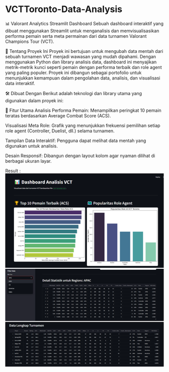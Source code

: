 ﻿# VCTToronto-Data-Analysis
📊 Valorant Analytics Streamlit Dashboard
Sebuah dashboard interaktif yang dibuat menggunakan Streamlit untuk menganalisis dan memvisualisasikan performa pemain serta meta permainan dari data turnamen Valorant Champions Tour (VCT).

📝 Tentang Proyek Ini
Proyek ini bertujuan untuk mengubah data mentah dari sebuah turnamen VCT menjadi wawasan yang mudah dipahami. Dengan menggunakan Python dan library analisis data, dashboard ini menyajikan metrik-metrik kunci seperti pemain dengan performa terbaik dan role agent yang paling populer. Proyek ini dibangun sebagai portofolio untuk menunjukkan kemampuan dalam pengolahan data, analisis, dan visualisasi data interaktif.

🛠️ Dibuat Dengan
Berikut adalah teknologi dan library utama yang digunakan dalam proyek ini:

🚀 Fitur Utama
Analisis Performa Pemain: Menampilkan peringkat 10 pemain teratas berdasarkan Average Combat Score (ACS).

Visualisasi Meta Role: Grafik yang menunjukkan frekuensi pemilihan setiap role agent (Controller, Duelist, dll.) selama turnamen.

Tampilan Data Interaktif: Pengguna dapat melihat data mentah yang digunakan untuk analisis.

Desain Responsif: Dibangun dengan layout kolom agar nyaman dilihat di berbagai ukuran layar.

Result :
![](image1.png)
![](image2.png)
![](image3.png)
